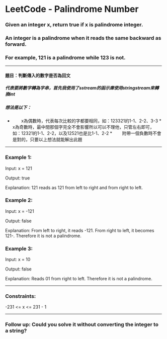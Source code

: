 # LeetCode - Palindrome Number

### Given an integer x, return true if x is palindrome integer.

### An integer is a palindrome when it reads the same backward as forward.

### For example, 121 is a palindrome while 123 is not.

***

#### 題目：判斷傳入的數字是否為回文
##### 代表要將數字轉為字串，首先我使用了sstream的函示庫使用stringstream來轉換int
##### 想法是以下：
* 　　x為偶數時，代表每次比較的字都要相同，如：123321的1-1、2-2、3-3
*　　 x為奇數時，最中間那個字完全不會影響所以可以不理他，只管左右即可，如：12321的1-1、2-2，以及12521也是比1-1、2-2
*　　 附帶一個負數時不會是對的，只要以上想法就能解出此題
 
---

### Example 1:

Input: x = 121

Output: true

Explanation: 121 reads as 121 from left to right and from right to left.

### Example 2:

Input: x = -121

Output: false

Explanation: From left to right, it reads -121. From right to left, it becomes 121-. Therefore it is not a palindrome.

### Example 3:

Input: x = 10

Output: false

Explanation: Reads 01 from right to left. Therefore it is not a palindrome.
 
--- 

### Constraints:

-231 <= x <= 231 - 1
 
---

### Follow up: Could you solve it without converting the integer to a string?
